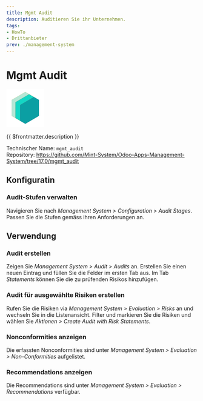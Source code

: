 ```yaml
---
title: Mgmt Audit
description: Auditieren Sie ihr Unternehmen.
tags:
- HowTo
- Drittanbieter
prev: ./management-system
---
```


# Mgmt Audit
![icon_oms_box](attachments/icons_odoo_mint_system.png)

{{ $frontmatter.description }}

Technischer Name: `mgmt_audit`\
Repository: <https://github.com/Mint-System/Odoo-Apps-Management-System/tree/17.0/mgmt_audit>

## Konfiguratin

### Audit-Stufen verwalten

Navigieren Sie nach *Management System > Configuration > Audit Stages*. Passen Sie die Stufen gemäss ihren Anforderungen an.

## Verwendung

### Audit erstellen

Zeigen Sie *Management System > Audit > Audits* an. Erstellen Sie einen neuen Eintrag und füllen Sie die Felder im ersten Tab aus. Im Tab *Statements* können Sie die zu prüfenden Risikos hinzufügen.

### Audit für ausgewählte Risiken erstellen

Rufen Sie die Risiken via *Management System > Evaluation > Risks* an und wechseln Sie in die Listenansicht. Filter und markieren Sie die Risiken und wählen Sie *Aktionen > Create Audit with Risk Statements*.

### Nonconformities anzeigen

Die erfassten Nonconformities sind unter *Management System > Evaluation > Non-Conformities* aufgelistet.

### Recommendations anzeigen

Die Recommendations sind unter *Management System > Evaluation > Recommendations* verfügbar.